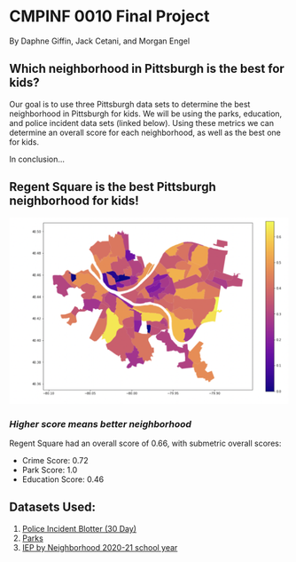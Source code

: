 # CMPINF 0010 Final Project
By Daphne Giffin, Jack Cetani, and Morgan Engel

## Which neighborhood in Pittsburgh is the best for kids?

Our goal is to use three Pittsburgh data sets to determine the best neighborhood in Pittsburgh for kids. We will be using the parks, education, and police incident data sets (linked below). Using these metrics we can determine an overall score for each neighborhood, as well as the best one for kids.

In conclusion...
## Regent Square is the best Pittsburgh neighborhood for kids!

![alt text](final_neighborhood_map.png)
### *Higher score means better neighborhood*
Regent Square had an overall score of 0.66, with submetric overall scores:
* Crime Score: 0.72
* Park Score: 1.0
* Education Score: 0.46

## Datasets Used:
1. [Police Incident Blotter (30 Day)](https://data.wprdc.org/dataset/police-incident-blotter)
2. [Parks](https://data.wprdc.org/dataset/parks)
3. [IEP by Neighborhood 2020-21 school year](https://data.wprdc.org/dataset/pittsburgh-public-schools-individualized-education-plan-iep/resource/62403582-e6c3-40b6-9bb6-d5d38e3f058d)


